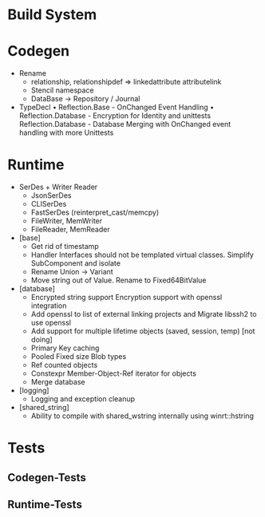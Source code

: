 # Build System

# Codegen
* Rename
    - relationship, relationshipdef => linkedattribute attributelink
    - Stencil namespace
    - DataBase -> Repository / Journal
* TypeDecl
	• Reflection.Base - OnChanged Event Handling
	• Reflection.Database - Encryption for Identity and unittests
Reflection.Database - Database Merging with OnChanged event handling with more Unittests

# Runtime

* SerDes + Writer Reader
    - JsonSerDes
    - CLISerDes
    - FastSerDes (reinterpret_cast/memcpy)
    - FileWriter, MemWriter
    - FileReader, MemReader
* [base] 
    - Get rid of timestamp
    - Handler Interfaces should not be templated virtual classes. Simplify SubComponent and isolate
    - Rename Union -> Variant
    - Move string out of Value. Rename to Fixed64BitValue
* [database]
    - Encrypted string support Encryption support with openssl integration
    - Add openssl to list of external linking projects and Migrate libssh2 to use openssl
    - Add support for multiple lifetime objects (saved, session, temp) [not doing]
	- Primary Key caching
	- Pooled Fixed size Blob types
	- Ref counted objects
	- Constexpr Member-Object-Ref iterator for objects
	- Merge database
* [logging]
	- Logging and exception cleanup
* [shared_string]
    - Ability to compile with shared_wstring internally using winrt::hstring

# Tests
## Codegen-Tests

## Runtime-Tests
